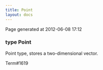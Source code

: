```yaml
---
title: Point
layout: docs
---
```


<div class="bottom_right_note">Page generated at 2012-06-08 17:12</div>
<h3><span class="minor">type</span> Point</h3>

<p>Point type, stores a two-dimensional vector.</p>
<p><span class="extra_minor">Term#1619</span></p>
